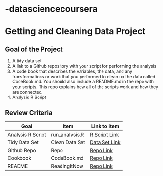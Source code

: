 # -datasciencecoursera
# Getting and Cleaning Data Project

## Goal of the Project
1. A tidy data set 
2. A link to a Github repository with your script for performing the analysis 
3. A code book that describes the variables, the data, and any transformations or work that you performed to clean up the data called CodeBook.md. You should also include a README.md in the repo with your scripts. This repo explains how all of the scripts work and how they are connected.
4. Analysis R Script

## Review Criteria

Goal | Item | Link to Item
--- | --- | ---
Analysis R Script |  run_analysis.R |  [R Script Link](https://github.com/pratik-chandak/datasciencecoursera/blob/master/3_Getting_and_Cleaning_Data/projects/run_analysis.R "run_analysis.R")
Tidy Data Set |  Clean Data Set |  [Data Set Link](https://github.com/pratik-chandak/datasciencecoursera/blob/master/3_Getting_and_Cleaning_Data/data/tidyData.txt "tidyData.txt")
Github Repo | Repo |  [Repo Link](https://github.com/pratik-chandak/datasciencecoursera/tree/master/3_GettingAndCleaningData "Click to go to Repo")
Cookbook | CodeBook.md |  [Repo Link](https://github.com/pratik-chandak/datasciencecoursera/blob/master/3_GettingAndCleaningData/project/CodeBook.md "CodeBook.md")
README | ReadingItNow |  [Repo Link](https://github.com/pratik-chandak/datasciencecoursera/blob/master/3_GettingAndCleaningData/project/README.md "README.md")